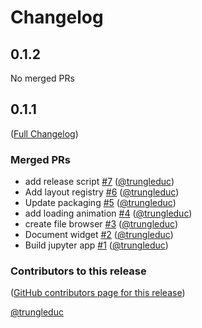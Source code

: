 # Changelog

<!-- <START NEW CHANGELOG ENTRY> -->

## 0.1.2

No merged PRs

<!-- <END NEW CHANGELOG ENTRY> -->

## 0.1.1

([Full Changelog](https://github.com/trungleduc/specta/compare/7e00ba6e3174730aecb46c261bcdc60fc89eafde...490817b85bc7c39394f0ba0e790806a80d4f1391))

### Merged PRs

- add release script [#7](https://github.com/trungleduc/specta/pull/7) ([@trungleduc](https://github.com/trungleduc))
- Add layout registry [#6](https://github.com/trungleduc/specta/pull/6) ([@trungleduc](https://github.com/trungleduc))
- Update packaging [#5](https://github.com/trungleduc/specta/pull/5) ([@trungleduc](https://github.com/trungleduc))
- add loading animation [#4](https://github.com/trungleduc/specta/pull/4) ([@trungleduc](https://github.com/trungleduc))
- create file browser [#3](https://github.com/trungleduc/specta/pull/3) ([@trungleduc](https://github.com/trungleduc))
- Document widget [#2](https://github.com/trungleduc/specta/pull/2) ([@trungleduc](https://github.com/trungleduc))
- Build jupyter app [#1](https://github.com/trungleduc/specta/pull/1) ([@trungleduc](https://github.com/trungleduc))

### Contributors to this release

([GitHub contributors page for this release](https://github.com/trungleduc/specta/graphs/contributors?from=2025-05-17&to=2025-06-11&type=c))

[@trungleduc](https://github.com/search?q=repo%3Atrungleduc%2Fspecta+involves%3Atrungleduc+updated%3A2025-05-17..2025-06-11&type=Issues)
